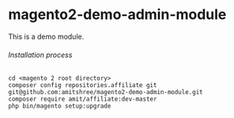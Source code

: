 # magento2-demo-admin-module
This is a demo module.

###### Installation process
```
cd <magento 2 root directory>
composer config repositories.affiliate git git@github.com:amitshree/magento2-demo-admin-module.git
composer require amit/affiliate:dev-master
php bin/magento setup:upgrade
```
